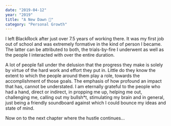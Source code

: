 ```yaml
---
date: "2019-04-12"
year: "2019"
title: "A New Dawn 🌅"
category: "Personal Growth"
---
```


I left BlackRock after just over 7.5 years of working there. It was my first job out of school and was extremely formative in the kind of person I became. The latter can  be attributed to both, the trials-by-fire I underwent as well as the people I interacted with over the entire duration. 

A lot of people fall under the delusion that the progress they make is solely by virtue of the hard work and effort they put in. Little do they know the extent to which the people around them play a role, towards the accomplishment of those goals. The emphasis of how profound an impact that has, cannot be understated. I am eternally grateful to the people who had a hand, direct or indirect, in propping me up, helping me out, challenging me, calling out my bullsh*t, stimulating my brain and in general, just being a friendly soundboard against which I could bounce my ideas and state of mind. 

Now on to the next chapter where the hustle continues...
